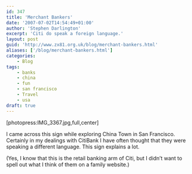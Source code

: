 ```yaml
---
id: 347
title: 'Merchant Bankers'
date: '2007-07-02T14:54:49+01:00'
author: 'Stephen Darlington'
excerpt: 'Citi do speak a foreign language.'
layout: post
guid: 'http://www.zx81.org.uk/blog/merchant-bankers.html'
aliases: ['/blog/merchant-bankers.html']
categories:
    - Blog
tags:
    - banks
    - china
    - fun
    - san francisco
    - Travel
    - usa
draft: true
---
```


\[photopress:IMG\_3367.jpg,full,center\]

I came across this sign while exploring China Town in San Francisco. Certainly in my dealings with CitiBank I have often thought that they were speaking a different language. This sign explains a lot.

(Yes, I know that this is the retail banking arm of Citi, but I didn’t want to spell out what I think of them on a family website.)